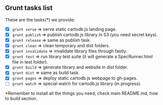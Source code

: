 ## Grunt tasks list

These are the tasks(*) we provide:

- [x] ```grunt serve```       => serve static cartodb.js landing page.
- [x] ```grunt publish```     => publish cartodb.js library in S3 (you need secret keys).
- [x] ```grunt release```     => same as publish task.
- [x] ```grunt clean```       => clean temporary and dist folders.
- [x] ```grunt invalidate```  => invalidate library files through fastly.
- [x] ```grunt test```        => run library test suite (it will generate a SpecRunner.html file in test folder).
- [x] ```grunt build```       => generate library and website in dist folder.
- [x] ```grunt dist```        => same as build task.
- [x] ```grunt pages```       => deploy static cartodb.js webpage to gh-pages.
- [ ] ```grunt watch```       => special watch for cartodb.js library (in progress).

*Remember to install all the things you need, check main README.md, how to build section.

